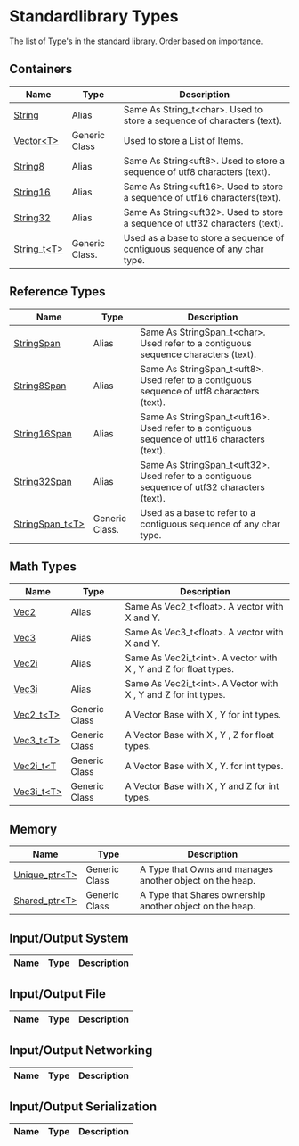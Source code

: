 # Standardlibrary Types

The list of Type's in the standard library.
Order based on importance.


## Containers
| Name | Type | Description |
|--- | --- |  --- | 
[String](./Types/Classes/String.md) | Alias | Same As String_t\<char>. Used to store a sequence of characters (text).
[Vector\<T>](./Types/Generic/Vector.md) | Generic Class |  Used to store a List of Items.
[String8](./Types/Classes/String.md) | Alias | Same As String\<uft8>. Used to store a sequence of utf8 characters (text).
[String16](./Types/Classes/String.md) | Alias | Same As String\<uft16>. Used to store a   sequence of utf16 characters(text).
[String32](./Types/Classes/String.md) | Alias | Same As String\<uft32>. Used to store a   sequence of utf32 characters (text).
[String_t\<T>](./Types/alias/StringView.md)| Generic Class. | Used as a base to  store a   sequence of contiguous sequence of any char type.

## Reference Types
| Name | Type | Description |
|--- | --- |  --- | 
[StringSpan](./Types/Classes/StringSpan.md) | Alias | Same As StringSpan_t\<char>. Used refer to a contiguous sequence characters (text). 
[String8Span](./Types/Classes/StringSpan.md) | Alias | Same As StringSpan_t\<uft8>. Used refer to a contiguous sequence of utf8 characters (text). 
[String16Span](./Types/Classes/StringSpan.md) | Alias | Same As StringSpan_t\<uft16>. Used refer to a contiguous sequence of utf16 characters (text). 
[String32Span](./Types/Classes/StringSpan.md) | Alias | Same As StringSpan_t\<uft32>. Used refer to a contiguous sequence of utf32 characters (text). 
[StringSpan_t\<T>](./Types/alias/StringView.md)| Generic Class. | Used as a base to refer to a contiguous sequence of any char type.

## Math Types
| Name | Type | Description |
|--- | --- |  --- | 
[Vec2]()  | Alias | Same As Vec2_t\<float>. A vector with X and Y.
[Vec3]()  | Alias | Same As Vec3_t\<float>. A vector with X and Y.
[Vec2i]()  | Alias | Same As Vec2i_t\<int>. A vector with X , Y and Z for float types.
[Vec3i]() | Alias | Same As Vec2i_t\<int>. A Vector with X , Y and Z for int types.
[Vec2_t\<T>](./Types/Generic/VecTypes.md)  | Generic Class | A Vector Base with X , Y  for int types.
[Vec3_t\<T>](./Types/Generic/VecTypes.md) | Generic Class | A Vector Base with X , Y , Z for float types.
[Vec2i_t\<T](./Types/Generic/VecTypes.md)| Generic Class | A Vector Base with X , Y. for int types.
[Vec3i_t\<T>](./Types/Generic/VecTypes.md)| Generic Class | A Vector Base with X , Y and Z for int types.
## Memory 
| Name | Type | Description |
|--- | --- |  --- | 
[Unique_ptr\<T>](./Types/Generic/Unique_ptr.md)| Generic Class | A Type that Owns and manages another object on the heap.
[Shared_ptr\<T>](./Types/Generic/Shared_ptr.md)| Generic Class | A Type that Shares ownership  another object on the heap.
## Input/Output System
| Name | Type | Description |
|--- | --- |  --- | 
## Input/Output File
| Name | Type | Description |
|--- | --- |  --- | 
## Input/Output Networking
| Name | Type | Description |
|--- | --- |  --- | 
## Input/Output Serialization
| Name | Type | Description |
|--- | --- |  --- | 
